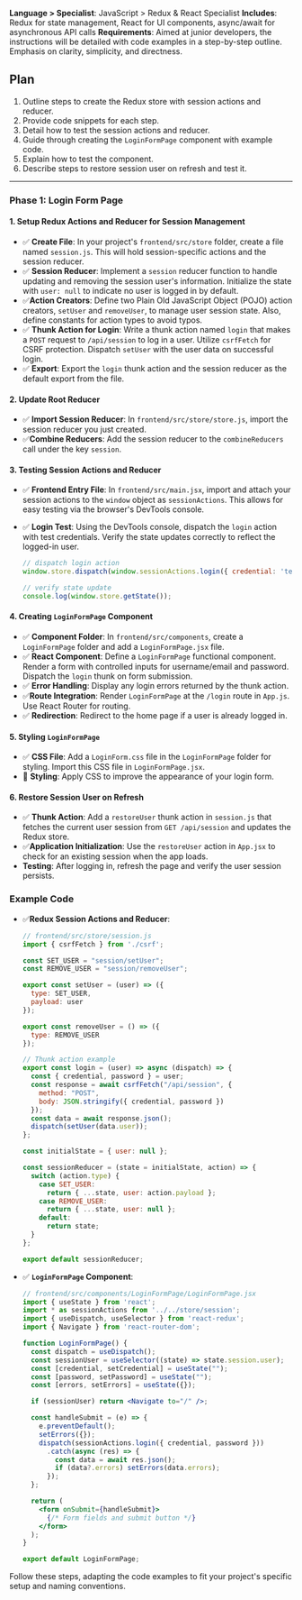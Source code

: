 **Language > Specialist**: JavaScript > Redux & React Specialist
**Includes**: Redux for state management, React for UI components, async/await for asynchronous API calls
**Requirements**: Aimed at junior developers, the instructions will be detailed with code examples in a step-by-step outline. Emphasis on clarity, simplicity, and directness.

## Plan
1. Outline steps to create the Redux store with session actions and reducer.
2. Provide code snippets for each step.
3. Detail how to test the session actions and reducer.
4. Guide through creating the `LoginFormPage` component with example code.
5. Explain how to test the component.
6. Describe steps to restore session user on refresh and test it.

---

### Phase 1: Login Form Page

#### 1. Setup Redux Actions and Reducer for Session Management

+ ✅ **Create File**: In your project's `frontend/src/store` folder, create a file named `session.js`. This will hold session-specific actions and the session reducer.
+ ✅ **Session Reducer**: Implement a `session` reducer function to handle updating and removing the session user's information. Initialize the state with `user: null` to indicate no user is logged in by default.
+ ✅**Action Creators**: Define two Plain Old JavaScript Object (POJO) action creators, `setUser` and `removeUser`, to manage user session state. Also, define constants for action types to avoid typos.
+ ✅ **Thunk Action for Login**: Write a thunk action named `login` that makes a `POST` request to `/api/session` to log in a user. Utilize `csrfFetch` for CSRF protection. Dispatch `setUser` with the user data on successful login.
+ ✅ **Export**: Export the `login` thunk action and the session reducer as the default export from the file.

#### 2. Update Root Reducer

- ✅ **Import Session Reducer**: In `frontend/src/store/store.js`, import the session reducer you just created.
- ✅**Combine Reducers**: Add the session reducer to the `combineReducers` call under the key `session`.

#### 3. Testing Session Actions and Reducer

- ✅ **Frontend Entry File**: In `frontend/src/main.jsx`, import and attach your session actions to the `window` object as `sessionActions`. This allows for easy testing via the browser's DevTools console.
- ✅ **Login Test**: Using the DevTools console, dispatch the `login` action with test credentials. Verify the state updates correctly to reflect the logged-in user.

  ``` js
  // dispatch login action
  window.store.dispatch(window.sessionActions.login({ credential: 'testuser', password: 'password' }))

  // verify state update
  console.log(window.store.getState());
  ```

#### 4. Creating `LoginFormPage` Component

- ✅ **Component Folder**: In `frontend/src/components`, create a `LoginFormPage` folder and add a `LoginFormPage.jsx` file.
- ✅ **React Component**: Define a `LoginFormPage` functional component. Render a form with controlled inputs for username/email and password. Dispatch the `login` thunk on form submission.
- ✅ **Error Handling**: Display any login errors returned by the thunk action.
- ✅**Route Integration**: Render `LoginFormPage` at the `/login` route in `App.js`. Use React Router for routing.
- ✅ **Redirection**: Redirect to the home page if a user is already logged in.

#### 5. Styling `LoginFormPage`

- ✅ **CSS File**: Add a `LoginForm.css` file in the `LoginFormPage` folder for styling. Import this CSS file in `LoginFormPage.jsx`.
- 🚨 **Styling**: Apply CSS to improve the appearance of your login form.

#### 6. Restore Session User on Refresh

- ✅ **Thunk Action**: Add a `restoreUser` thunk action in `session.js` that fetches the current user session from `GET /api/session` and updates the Redux store.
- ✅**Application Initialization**: Use the `restoreUser` action in `App.jsx` to check for an existing session when the app loads.
- **Testing**: After logging in, refresh the page and verify the user session persists.

### Example Code

- ✅**Redux Session Actions and Reducer**:
  ```javascript
  // frontend/src/store/session.js
  import { csrfFetch } from './csrf';

  const SET_USER = "session/setUser";
  const REMOVE_USER = "session/removeUser";

  export const setUser = (user) => ({
    type: SET_USER,
    payload: user
  });

  export const removeUser = () => ({
    type: REMOVE_USER
  });

  // Thunk action example
  export const login = (user) => async (dispatch) => {
    const { credential, password } = user;
    const response = await csrfFetch("/api/session", {
      method: "POST",
      body: JSON.stringify({ credential, password })
    });
    const data = await response.json();
    dispatch(setUser(data.user));
  };

  const initialState = { user: null };

  const sessionReducer = (state = initialState, action) => {
    switch (action.type) {
      case SET_USER:
        return { ...state, user: action.payload };
      case REMOVE_USER:
        return { ...state, user: null };
      default:
        return state;
    }
  };

  export default sessionReducer;
  ```

- ✅ **`LoginFormPage` Component**:
  ```jsx
  // frontend/src/components/LoginFormPage/LoginFormPage.jsx
  import { useState } from 'react';
  import * as sessionActions from '../../store/session';
  import { useDispatch, useSelector } from 'react-redux';
  import { Navigate } from 'react-router-dom';

  function LoginFormPage() {
    const dispatch = useDispatch();
    const sessionUser = useSelector((state) => state.session.user);
    const [credential, setCredential] = useState("");
    const [password, setPassword] = useState("");
    const [errors, setErrors] = useState({});
  
    if (sessionUser) return <Navigate to="/" />;
  
    const handleSubmit = (e) => {
      e.preventDefault();
      setErrors({});
      dispatch(sessionActions.login({ credential, password }))
        .catch(async (res) => {
          const data = await res.json();
          if (data?.errors) setErrors(data.errors);
        });
    };
  
    return (
      <form onSubmit={handleSubmit}>
        {/* Form fields and submit button */}
      </form>
    );
  }

  export default LoginFormPage;
  ```

Follow these steps, adapting the code examples to fit your project's specific setup and naming conventions.
